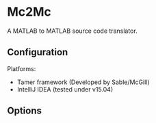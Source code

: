 # Mc2Mc

A MATLAB to MATLAB source code translator.

## Configuration

Platforms:

- Tamer framework (Developed by Sable/McGill)
- IntelliJ IDEA (tested under v15.04)

## Options

